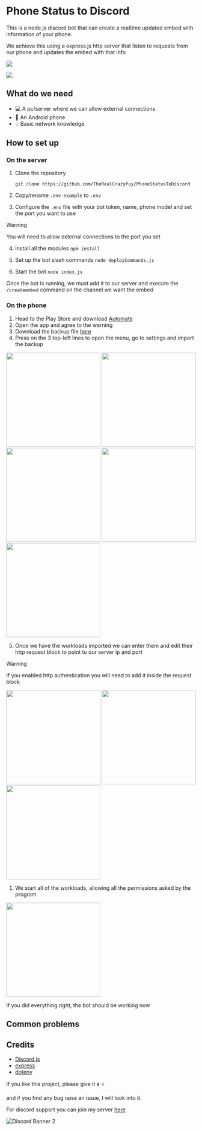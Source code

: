 # Phone Status to Discord
This is a node.js discord bot that can create a realtime updated embed with information of your phone. 

We achieve this using a express.js http server that listen to requests from our phone and updates the embed with that info

![](./img/serverDiagram.png)

![](./img/embedExample.png)

## What do we need
- 💻 A pc/server where we can allow external connections
- 📱 An Android phone
- 💡 Basic network knowledge

## How to set up
### On the server
1. Clone the repository
   
   `git clone https://github.com/TheRealCrazyfuy/PhoneStatusToDiscord`

2. Copy/rename `.env-example` to `.env`

3. Configure the `.env` file with your bot token, name, phone model and set the port you want to use
> [!WARNING]  
> You will need to allow external connections to the port you set
4. Install all the modules
   `npm install`

5. Set up the bot slash commands
   `node deployCommands.js`

6. Start the bot
   `node index.js`

Once the bot is running, we must add it to our server and execute the `/createembed` command on the channel we want the embed

### On the phone
1. Head to the Play Store and download [Automate](https://play.google.com/store/apps/details?id=com.llamalab.automate)
2. Open the app and agree to the warning
3. Download the backup file [here](https://github.com/TheRealCrazyfuy/PhoneStatusToDiscord/raw/main/Automate_tasks.bak)
4. Press on the 3 top-left lines to open the menu, go to settings and import the backup
   

<img src="./img/automateimport/1.png" width="250">
<img src="./img/automateimport/2.png" width="250">
<img src="./img/automateimport/3.png" width="250">
<img src="./img/automateimport/4.png" width="250">
<img src="./img/automateimport/5.png" width="250">

5. Once we have the workloads imported we can enter them and edit their http request block to point to our server ip and port
> [!WARNING]  
> If you enabled http authentication you will need to add it inside the request block

<img src="./img/automateedit/1.png" width="250">
<img src="./img/automateedit/2.png" width="250">
<img src="./img/automateedit/3.png" width="250">

1. We start all of the workloads, allowing all the permissions asked by the program

<img src="./img/starttasks.png" width="250">


If you did everything right, the bot should be working now

## Common problems


## Credits
- [Discord.js](https://github.com/discordjs/discord.js)
- [express](https://github.com/expressjs/express)
- [dotenv](https://github.com/motdotla/dotenv)


If you like this project, please give it a ⭐

and if you find any bug raise an issue, I will look into it.

For discord support you can join my server [here](https://discord.gg/Hc4UPXqc4j)

![Discord Banner 2](https://canary.discord.com/api/guilds/942133699523272704/widget.png?style=banner3)